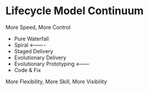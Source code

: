 
# Lifecycle Model Continuum

More Speed, More Control

- Pure Waterfall
- Spiral <----
- Staged Delivery
- Evolutionary Delivery
- Evolutionary Prototyping <---
- Code & Fix

More Flexibility, More Skill, More Visibility